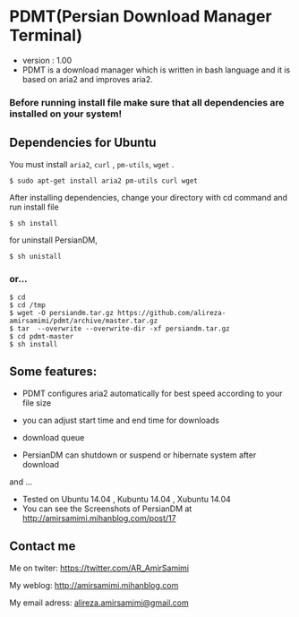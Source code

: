PDMT(Persian Download Manager Terminal)
=============
+ version : 1.00
+ PDMT is a download manager which is written in bash language and it is based on aria2 and improves aria2.

### Before running install file make sure that all dependencies are installed on your system!

## Dependencies for Ubuntu
You must install `aria2`, `curl` , `pm-utils`, `wget` .

    $ sudo apt-get install aria2 pm-utils curl wget

After installing dependencies, change your directory with cd command and run install file

    $ sh install

for uninstall PersianDM,

    $ sh unistall

### or...

    $ cd
    $ cd /tmp
    $ wget -O persiandm.tar.gz https://github.com/alireza-amirsamimi/pdmt/archive/master.tar.gz
    $ tar  --overwrite --overwrite-dir -xf persiandm.tar.gz
    $ cd pdmt-master
    $ sh install

## Some features:

+ PDMT configures aria2 automatically for best speed according to your file size

+ you can adjust start time and end time for downloads

+ download queue

+ PersianDM can shutdown or suspend or hibernate system  after download 

and ...

+ Tested on Ubuntu 14.04 , Kubuntu 14.04 , Xubuntu 14.04
+ You can see the Screenshots of PersianDM at http://amirsamimi.mihanblog.com/post/17

## Contact me
Me on twiter:
https://twitter.com/AR_AmirSamimi

My weblog:
http://amirsamimi.mihanblog.com

My email adress:
alireza.amirsamimi@gmail.com
